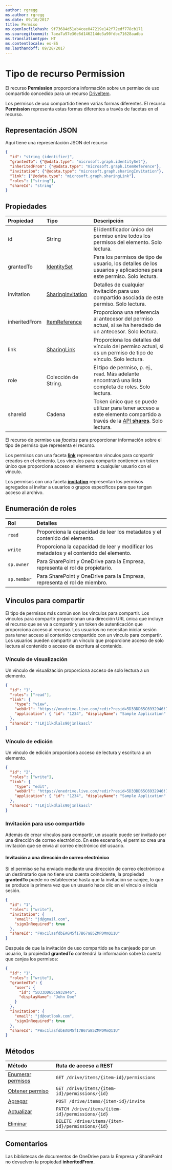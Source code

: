 ```yaml
---
author: rgregg
ms.author: rgregg
ms.date: 09/10/2017
title: Permiso
ms.openlocfilehash: 9f73684d51ab4cee047219e142f72edf778cb171
ms.sourcegitcommit: 7aea7a97e36e6d146214de3a90fdbc71628aadba
ms.translationtype: HT
ms.contentlocale: es-ES
ms.lasthandoff: 09/28/2017
---
```

# <a name="permission-resource-type"></a>Tipo de recurso Permission

El recurso **Permission** proporciona información sobre un permiso de uso compartido concedido para un recurso [DriveItem](driveitem.md).

Los permisos de uso compartido tienen varias formas diferentes.
El recurso **Permission** representa estas formas diferentes a través de facetas en el recurso.

## <a name="json-representation"></a>Representación JSON

Aquí tiene una representación JSON del recurso

<!-- {
  "blockType": "resource",
  "optionalProperties": [ "link", "grantedTo", "invitation", "inheritedFrom", "shareId" ],
  "keyProperty": "id",
  "@odata.type": "microsoft.graph.permission"
}-->
```json
{
  "id": "string (identifier)",
  "grantedTo": {"@odata.type": "microsoft.graph.identitySet"},
  "inheritedFrom": {"@odata.type": "microsoft.graph.itemReference"},
  "invitation": {"@odata.type": "microsoft.graph.sharingInvitation"},
  "link": {"@odata.type": "microsoft.graph.sharingLink"},
  "roles": ["string"],
  "shareId": "string"
}
```

## <a name="properties"></a>Propiedades

| Propiedad      | Tipo                                      | Descripción
|:--------------|:------------------------------------------|:-----------------
| id            | String                                    | El identificador único del permiso entre todos los permisos del elemento. Solo lectura.
| grantedTo     | [IdentitySet](identityset.md)             | Para los permisos de tipo de usuario, los detalles de los usuarios y aplicaciones para este permiso. Solo lectura.
| invitation    | [SharingInvitation][]                     | Detalles de cualquier invitación para uso compartido asociada de este permiso. Solo lectura.
| inheritedFrom | [ItemReference](itemreference.md)         | Proporciona una referencia al antecesor del permiso actual, si se ha heredado de un antecesor. Solo lectura.
| link          | [SharingLink][]                           | Proporciona los detalles del vínculo del permiso actual, si es un permiso de tipo de vínculo. Solo lectura.
| role          | Colección de String.                      | El tipo de permiso, p. ej., `read`. Más adelante encontrará una lista completa de roles. Solo lectura.
| shareId       | Cadena                                    | Token único que se puede utilizar para tener acceso a este elemento compartido a través de la [API **shares**](../api/shares_get.md). Solo lectura.

El recurso de permiso usa _facetas_ para proporcionar información sobre el tipo de permiso que representa el recurso.

Los permisos con una faceta [**link**][SharingLink] representan vínculos para compartir creados en el elemento. Los vínculos para compartir contienen un token único que proporciona acceso al elemento a cualquier usuario con el vínculo.

Los permisos con una faceta [**invitation**][SharingInvitation] representan los permisos agregados al invitar a usuarios o grupos específicos para que tengan acceso al archivo.

[SharingInvitation]: sharinginvitation.md
[SharingLink]: sharinglink.md

## <a name="roles-enumeration"></a>Enumeración de roles

| Rol        | Detalles                                                                        |
|:------------|:-------------------------------------------------------------------------------|
| `read`      | Proporciona la capacidad de leer los metadatos y el contenido del elemento.            |
| `write`     | Proporciona la capacidad de leer y modificar los metadatos y el contenido del elemento. |
| `sp.owner`  | Para SharePoint y OneDrive para la Empresa, representa el rol de propietario.       |
| `sp.member` | Para SharePoint y OneDrive para la Empresa, representa el rol de miembro.      |

## <a name="sharing-links"></a>Vínculos para compartir
El tipo de permisos más común son los vínculos para compartir.
Los vínculos para compartir proporcionan una dirección URL única que incluye el recurso que se va a compartir y un token de autenticación que proporciona acceso al recurso. Los usuarios no necesitan iniciar sesión para tener acceso al contenido compartido con un vínculo para compartir. Los usuarios pueden compartir un vínculo que proporcione acceso de solo lectura al contenido o acceso de escritura al contenido.

### <a name="view-link"></a>Vínculo de visualización
Un vínculo de visualización proporciona acceso de solo lectura a un elemento.

<!-- {"blockType": "example", "@odata.type": "microsoft.graph.permission", "name": "permission-view-link" } -->
```json
{
  "id": "1",
  "roles": ["read"],
  "link": {
    "type": "view",
    "webUrl": "https://onedrive.live.com/redir?resid=5D33DD65C6932946!70859&authkey=!AL7N1QAfSWcjNU8&ithint=folder%2cgif",
    "application": { "id": "1234", "displayName": "Sample Application" }
  },
  "shareId": "!LKj1lkdlals90j1nlkascl"
}
```

### <a name="edit-link"></a>Vínculo de edición
Un vínculo de edición proporciona acceso de lectura y escritura a un elemento.

<!-- {"blockType": "example", "@odata.type": "microsoft.graph.permission", "name": "permission-edit-link" } -->
```json
{
  "id": "2",
  "roles": ["write"],
  "link": {
    "type": "edit",
    "webUrl": "https://onedrive.live.com/redir?resid=5D33DD65C6932946!70859&authkey=!AL7N1QAfSWcjNU8&ithint=folder%2cgif",
    "application": { "id": "1234", "displayName": "Sample Application" }
  },
  "shareId": "!LKj1lkdlals90j1nlkascl"
}
```

### <a name="sharing-invitation"></a>Invitación para uso compartido
Además de crear vínculos para compartir, un usuario puede ser invitado por una dirección de correo electrónico.
En este escenario, el permiso crea una invitación que se envía al correo electrónico del usuario.

#### <a name="invitation-to-an-email-address"></a>Invitación a una dirección de correo electrónico
Si el permiso se ha enviado mediante una dirección de correo electrónico a un destinatario que no tiene una cuenta coincidente, la propiedad **grantedTo** puede no establecerse hasta que la invitación se canjee, lo que se produce la primera vez que un usuario hace clic en el vínculo e inicia sesión.

<!-- {"blockType": "example", "@odata.type": "microsoft.graph.permission", "name": "permission-invite-email" } -->
```json
{
  "id": "1",
  "roles": ["write"],
  "invitation": {
    "email": "jd@gmail.com",
    "signInRequired": true
  },
  "shareId": "FWxc1lasfdbEAGM5fI7B67aB5ZMPDMmQ11U"
}
```

Después de que la invitación de uso compartido se ha canjeado por un usuario, la propiedad **grantedTo** contendrá la información sobre la cuenta que canjea los permisos:

<!-- {"blockType": "example", "@odata.type": "microsoft.graph.permission", "name": "permission-invite-redeemed" } -->
```json
{
  "id": "1",
  "roles": ["write"],
  "grantedTo": {
    "user": {
      "id": "5D33DD65C6932946",
      "displayName": "John Doe"
    }
  },
  "invitation": {
    "email": "jd@outlook.com",
    "signInRequired": true
  },
  "shareId": "FWxc1lasfdbEAGM5fI7B67aB5ZMPDMmQ11U"
}
```

## <a name="methods"></a>Métodos

| Método                                                   | Ruta de acceso a REST
|:---------------------------------------------------------|:-----------------------
| [Enumerar permisos](../api/driveitem_list_permissions.md) | `GET /drive/items/{item-id}/permissions`
| [Obtener permiso](../api/permission_get.md)               | `GET /drive/items/{item-id}/permissions/{id}`
| [Agregar](../api/driveitem_invite.md)                        | `POST /drive/items/{item-id}/invite`
| [Actualizar](../api/permission_update.md)                    | `PATCH /drive/items/{item-id}/permissions/{id}`
| [Eliminar](../api/permission_delete.md)                    | `DELETE /drive/items/{item-id}/permissions/{id}`


## <a name="remarks"></a>Comentarios

Las bibliotecas de documentos de OneDrive para la Empresa y SharePoint no devuelven la propiedad **inheritedFrom**.

<!-- uuid: 8fcb5dbc-d5aa-4681-8e31-b001d5168d79
2015-10-25 14:57:30 UTC -->
<!-- {
  "type": "#page.annotation",
  "description": "The permission object provides information about permissions and roles and sharing information.",
  "keywords": "sharing,permissions,read,write,acl",
  "section": "documentation",
  "tocPath": "Resources/Permission"
} -->
